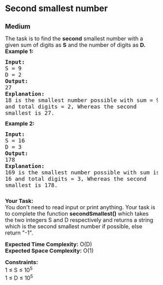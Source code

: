 # Second smallest number
## Medium 
<div class="problems_problem_content__Xm_eO"><p><span style="font-size:18px">The task is to find the <strong>second</strong> smallest number with a given&nbsp;sum of digits as&nbsp;<strong>S</strong>&nbsp;and the number of digits as&nbsp;<strong>D.</strong></span><br>
<span style="font-size:18px"><strong>Example 1:</strong></span></p>

<pre><span style="font-size:18px"><strong>Input:</strong>
S = 9 
D = 2
<strong>Output:</strong>
27
<strong>Explanation:</strong>
18 is the smallest number possible with sum = 9
and total digits = 2, Whereas the second
smallest is 27.</span>
</pre>

<p><span style="font-size:18px"><strong>Example 2:</strong></span></p>

<pre><span style="font-size:18px"><strong>Input:</strong>
S = 16
D = 3
<strong>Output:</strong>
178
<strong>Explanation:</strong>
169 is the smallest number possible with sum is
16 and total digits = 3, Whereas the second
smallest is 178.</span>
</pre>

<p><br>
<span style="font-size:18px"><strong>Your Task:</strong><br>
You don't need to read input or print anything. Your task is to complete the function <strong>secondSmallest()</strong> which takes the two integers S and D respectively and returns a string which is the second smallest number if possible, else return "-1".</span><br>
<br>
<span style="font-size:18px"><strong>Expected Time Complexity:</strong>&nbsp;O(D)<br>
<strong>Expected Space Complexity:</strong>&nbsp;O(1)</span><br>
<br>
<span style="font-size:18px"><strong>Constraints:</strong><br>
1 ≤ S&nbsp;≤ 10<sup>5</sup><br>
1 ≤ D&nbsp;≤ 10<sup>5</sup></span></p>
</div>